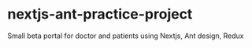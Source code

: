 # nextjs-ant-practice-project
 Small beta portal for doctor and patients using Nextjs, Ant design, Redux
